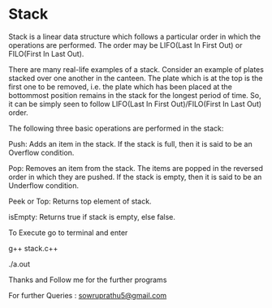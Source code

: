 # Stack

Stack is a linear data structure which follows a particular order in which the operations are performed. The order may be LIFO(Last In First Out) or FILO(First In Last Out).

There are many real-life examples of a stack. Consider an example of plates stacked over one another in the canteen. The plate which is at the top is the first one to be removed, i.e. the plate which has been placed at the bottommost position remains in the stack for the longest period of time. So, it can be simply seen to follow LIFO(Last In First Out)/FILO(First In Last Out) order.

The following three basic operations are performed in the stack:

Push: Adds an item in the stack. If the stack is full, then it is said to be an Overflow condition.

Pop: Removes an item from the stack. The items are popped in the reversed order in which they are pushed. If the stack is empty, then it is said to be an Underflow condition.

Peek or Top: Returns top element of stack.

isEmpty: Returns true if stack is empty, else false.

To Execute go to terminal and enter

g++ stack.c++

./a.out

Thanks and Follow me for the further programs

For further Queries : sowruprathu5@gmail.com
